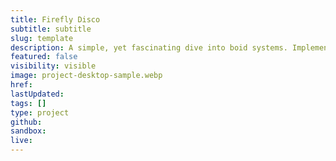 ```yaml
---
title: Firefly Disco
subtitle: subtitle
slug: template
description: A simple, yet fascinating dive into boid systems. Implementing the principles of emergent behaviors, each firefly in this system exhibits complex, coordinated behavior that mimics the patterns observed in nature.
featured: false
visibility: visible
image: project-desktop-sample.webp
href:
lastUpdated:
tags: []
type: project
github:
sandbox:
live:
---
```

